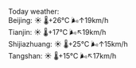 Today weather:  
Beijing: ☀️   🌡️+26°C 🌬️↑19km/h  
Tianjin: ☀️   🌡️+17°C 🌬️↖19km/h  
Shijiazhuang: ☀️   🌡️+25°C 🌬️↑15km/h  
Tangshan: ☀️   🌡️+15°C 🌬️↖17km/h  

